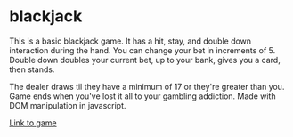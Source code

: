 # blackjack
This is a basic blackjack game.
It has a hit, stay, and double down interaction during the hand. You can change your bet in increments of 5. 
Double down doubles your current bet, up to your bank, gives you a card, then stands.

The dealer draws til they have a minimum of 17 or they're greater than you. 
Game ends when you've lost it all to your gambling addiction.
Made with DOM manipulation in javascript.

<a href="https://ethankaplan.github.io/blackjack/">Link to game</a>

